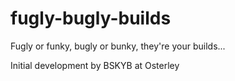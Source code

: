 fugly-bugly-builds
==================

Fugly or funky, bugly or bunky, they're your builds...

Initial development by BSKYB at Osterley

